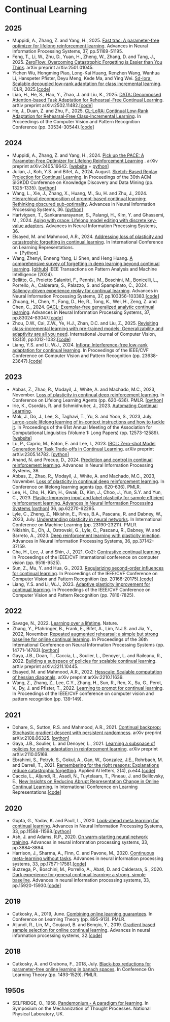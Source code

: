 # Continual Learning
## 2025
* Muppidi, A., Zhang, Z. and Yang, H., 2025. [Fast trac: A parameter-free optimizer for lifelong reinforcement learning](https://proceedings.neurips.cc/paper_files/paper/2024/file/5b76d77e7095c6480ed827b85f0c2878-Paper-Conference.pdf). Advances in Neural Information Processing Systems, 37, pp.51169-51195.
* Feng, T., Li, W., Zhu, D., Yuan, H., Zheng, W., Zhang, D. and Tang, J., 2025. [ZeroFlow: Overcoming Catastrophic Forgetting is Easier than You Think](https://arxiv.org/pdf/2501.01045). arXiv preprint arXiv:2501.01045.
* Yichen Wu, Hongming Piao, Long-Kai Huang, Renzhen Wang, Wanhua Li, Hanspeter Pfister, Deyu Meng, Kede Ma, and Ying Wei. [Sd-lora: Scalable decoupled low-rank adaptation for class incremental learning](https://arxiv.org/pdf/2501.13198). ICLR, 2025.[[code](https://github.com/WuYichen-97/SD-Lora-CL)]
* Liao, H., He, S., Hao, Y., Zhao, J. and Liu, K., 2025. [DATA: Decomposed Attention-based Task Adaptation for Rehearsal-Free Continual Learning](https://arxiv.org/pdf/2502.11482?). arXiv preprint arXiv:2502.11482.[[code](https://github.com/Xnhyacinth/DATA)]
* He, J., Duan, Z. and Zhu, F., 2025. [CL-LoRA: Continual Low-Rank Adaptation for Rehearsal-Free Class-Incremental Learning](https://openaccess.thecvf.com/content/CVPR2025/papers/He_CL-LoRA_Continual_Low-Rank_Adaptation_for_Rehearsal-Free_Class-Incremental_Learning_CVPR_2025_paper.pdf). In Proceedings of the Computer Vision and Pattern Recognition Conference (pp. 30534-30544).[[code](https://github.com/JiangpengHe/CL-LoRA)]

## 2024

* Muppidi, A., Zhang, Z. and Yang, H., 2024. [Pick up the PACE: A Parameter-Free Optimizer for Lifelong Reinforcement Learning](https://arxiv.org/abs/2405.16642)
. arXiv preprint arXiv:2405.16642. [[website](https://computationalrobotics.seas.harvard.edu/TRAC/) + [python](https://github.com/ComputationalRobotics/TRAC?tab=readme-ov-file)]
* Julian, J., Koh, Y.S. and Bifet, A., 2024, August. [Sketch-Based Replay Projection for Continual Learning](https://dl.acm.org/doi/pdf/10.1145/3637528.3671714). In Proceedings of the 30th ACM SIGKDD Conference on Knowledge Discovery and Data Mining (pp. 1325-1335). [[python](https://github.com/jjul482/Sketched-Replay-Projection)]
* Wang, L., Xie, J., Zhang, X., Huang, M., Su, H. and Zhu, J., 2024. [Hierarchical decomposition of prompt-based continual learning: Rethinking obscured sub-optimality](https://proceedings.neurips.cc/paper_files/paper/2023/file/d9f8b5abc8e0926539ecbb492af7b2f1-Paper-Conference.pdf). Advances in Neural Information Processing Systems, 36. [[python](https://github.com/thu-ml/HiDe-Prompt)]
* Hartvigsen, T., Sankaranarayanan, S., Palangi, H., Kim, Y. and Ghassemi, M., 2024. [Aging with grace: Lifelong model editing with discrete key-value adaptors](https://proceedings.neurips.cc/paper_files/paper/2023/file/95b6e2ff961580e03c0a662a63a71812-Paper-Conference.pdf). Advances in Neural Information Processing Systems, 36.
* Elsayed, M. and Mahmood, A.R., 2024.
  [Addressing loss of plasticity and catastrophic forgetting in continual learning]().
  In International Conference on Learning Representations.
  * [[Python]](https://github.com/mohmdelsayed/upgd)
* Wang, Zhenyi, Enneng Yang, Li Shen, and Heng Huang. [A comprehensive survey of forgetting in deep learning beyond continual learning](https://arxiv.org/pdf/2307.09218). [[github](https://github.com/EnnengYang/Awesome-Forgetting-in-Deep-Learning)] IEEE Transactions on Pattern Analysis and Machine Intelligence (2024).
* Bellitto, G., Proietto Salanitri, F., Pennisi, M., Boschini, M., Bonicelli, L., Porrello, A., Calderara, S., Palazzo, S. and Spampinato, C., 2024. [Saliency-driven experience replay for continual learning](https://proceedings.neurips.cc/paper_files/paper/2024/file/bb1e9f32181a8d6a834670d5b3e1c48d-Paper-Conference.pdf). Advances in Neural Information Processing Systems, 37, pp.103356-103383.[[code](https://github.com/perceivelab/SER)]
* Zhuang, H., Chen, Y., Fang, D., He, R., Tong, K., Wei, H., Zeng, Z. and Chen, C., 2024. [GACL: Exemplar-free generalized analytic continual learning](https://arxiv.org/abs/2403.15706). Advances in Neural Information Processing Systems, 37, pp.83024-83047.[[code](https://github.com/CHEN-YIZHU/GACL)]
* Zhou, D.W., Cai, Z.W., Ye, H.J., Zhan, D.C. and Liu, Z., 2025. [Revisiting class-incremental learning with pre-trained models: Generalizability and adaptivity are all you need](https://arxiv.org/pdf/2303.07338). International Journal of Computer Vision, 133(3), pp.1012-1032.[[code](https://github.com/LAMDA-CL/RevisitingCIL)]
* Liang, Y.S. and Li, W.J., 2024. [Inflora: Interference-free low-rank adaptation for continual learning](https://openaccess.thecvf.com/content/CVPR2024/papers/Liang_InfLoRA_Interference-Free_Low-Rank_Adaptation_for_Continual_Learning_CVPR_2024_paper.pdf). In Proceedings of the IEEE/CVF Conference on Computer Vision and Pattern Recognition (pp. 23638-23647).[[code](https://github.com/liangyanshuo/InfLoRA)]


## 2023
* Abbas, Z., Zhao, R., Modayil, J., White, A. and Machado, M.C., 2023, November. [Loss of plasticity in continual deep reinforcement learning](https://www.nature.com/articles/s41586-024-07711-7). In Conference on Lifelong Learning Agents (pp. 620-636). PMLR. [[python](https://github.com/shibhansh/loss-of-plasticity)]
* Irie, K., Csordás, R. and Schmidhuber, J., 2023. [Automating Continual Learning](https://openreview.net/pdf?id=5twh6pM4SR).
* Mok, J., Do, J., Lee, S., Taghavi, T., Yu, S. and Yoon, S., 2023, July. [Large-scale lifelong learning of in-context instructions and how to tackle it](https://aclanthology.org/2023.acl-long.703.pdf). In Proceedings of the 61st Annual Meeting of the Association for Computational Linguistics (Volume 1: Long Papers) (pp. 12573-12589). [[website](https://aclanthology.org/2023.acl-long.703/)]
* Lu, P., Caprio, M., Eaton, E. and Lee, I., 2023. [IBCL: Zero-shot Model Generation for Task Trade-offs in Continual Learning](https://arxiv.org/pdf/2305.14782). arXiv preprint arXiv:2305.14782. [[python](https://github.com/ibcl-anon/ibcl)]
* Anand, N. and Precup, D., 2024. [Prediction and control in continual reinforcement learning](https://proceedings.neurips.cc/paper_files/paper/2023/file/c94bbbef466ab1b2cfa100e41413b3a8-Paper-Conference.pdf). Advances in Neural Information Processing Systems, 36.
* Abbas, Z., Zhao, R., Modayil, J., White, A. and Machado, M.C., 2023, November. [Loss of plasticity in continual deep reinforcement learning](https://proceedings.mlr.press/v232/abbas23a/abbas23a.pdf). In Conference on lifelong learning agents (pp. 620-636). PMLR.
* Lee, H., Cho, H., Kim, H., Gwak, D., Kim, J., Choo, J., Yun, S.Y. and Yun, C., 2023. [Plastic: Improving input and label plasticity for sample efficient reinforcement learning. Advances in Neural Information Processing Systems](https://proceedings.neurips.cc/paper_files/paper/2023/file/c464fc4516aca4e68f2a14e67c6f0402-Paper-Conference.pdf),[[python](https://github.com/dojeon-ai/plastic)] 36, pp.62270-62295.
* Lyle, C., Zheng, Z., Nikishin, E., Pires, B.A., Pascanu, R. and Dabney, W., 2023, July. [Understanding plasticity in neural networks](https://proceedings.mlr.press/v202/lyle23b/lyle23b.pdf). In International Conference on Machine Learning (pp. 23190-23211). PMLR.
* Nikishin, E., Oh, J., Ostrovski, G., Lyle, C., Pascanu, R., Dabney, W. and Barreto, A., 2023. [Deep reinforcement learning with plasticity injection](https://proceedings.neurips.cc/paper_files/paper/2023/file/75101364dc3aa7772d27528ea504472b-Paper-Conference.pdf). Advances in Neural Information Processing Systems, 36, pp.37142-37159.
* Cha, H., Lee, J. and Shin, J., 2021. Co2l: [Contrastive continual learning](https://openaccess.thecvf.com/content/ICCV2021/html/Cha_Co2L_Contrastive_Continual_Learning_ICCV_2021_paper.html). In Proceedings of the IEEE/CVF International conference on computer vision (pp. 9516-9525).
* Sun, Z., Mu, Y. and Hua, G., 2023. [Regularizing second-order influences for continual learning](https://openaccess.thecvf.com/content/CVPR2023/papers/Sun_Regularizing_Second-Order_Influences_for_Continual_Learning_CVPR_2023_paper.pdf). In Proceedings of the IEEE/CVF Conference on Computer Vision and Pattern Recognition (pp. 20166-20175).[[code](https://github.com/feifeiobama/InfluenceCL)]
* Liang, Y.S. and Li, W.J., 2023. [Adaptive plasticity improvement for continual learning](https://openaccess.thecvf.com/content/CVPR2023/papers/Liang_Adaptive_Plasticity_Improvement_for_Continual_Learning_CVPR_2023_paper.pdf). In Proceedings of the IEEE/CVF Conference on Computer Vision and Pattern Recognition (pp. 7816-7825).
## 2022
* Savage, N., 2022. [Learning over a lifetime](https://www.nature.com/articles/d41586-022-01962-y). Nature.
* Zhang, Y., Pfahringer, B., Frank, E., Bifet, A., Lim, N.J.S. and Jia, Y., 2022, November. [Repeated augmented rehearsal: a simple but strong baseline for online continual learning](https://papers.neurips.cc/paper_files/paper/2022/file/5ebbbac62b968254093023f1c95015d3-Paper-Conference.pdf). In Proceedings of the 36th International Conference on Neural Information Processing Systems (pp. 14771-14783).[[python](https://github.com/YaqianZhang/RepeatedAugmentedRehearsal/tree/master)]
* Gaya, J.B., Doan, T., Caccia, L., Soulier, L., Denoyer, L. and Raileanu, R., 2022. [Building a subspace of policies for scalable continual learning](https://arxiv.org/pdf/2211.10445). arXiv preprint arXiv:2211.10445.
* Elsayed, M. and Mahmood, A.R., 2022. [Hesscale: Scalable computation of hessian diagonals](https://arxiv.org/pdf/2210.11639). arXiv preprint arXiv:2210.11639.
* Wang, Z., Zhang, Z., Lee, C.Y., Zhang, H., Sun, R., Ren, X., Su, G., Perot, V., Dy, J. and Pfister, T., 2022. [Learning to prompt for continual learning](https://openaccess.thecvf.com/content/CVPR2022/papers/Wang_Learning_To_Prompt_for_Continual_Learning_CVPR_2022_paper.pdf). In Proceedings of the IEEE/CVF conference on computer vision and pattern recognition (pp. 139-149).

## 2021
* Dohare, S., Sutton, R.S. and Mahmood, A.R., 2021. [Continual backprop: Stochastic gradient descent with persistent randomness](https://arxiv.org/abs/2108.06325). arXiv preprint arXiv:2108.06325. [[python](https://github.com/shibhansh/loss-of-plasticity)]
* Gaya, J.B., Soulier, L. and Denoyer, L., 2021. [Learning a subspace of policies for online adaptation in reinforcement learning](https://arxiv.org/pdf/2110.05169). arXiv preprint arXiv:2110.05169.
* Ebrahimi, S., Petryk, S., Gokul, A., Gan, W., Gonzalez, J.E., Rohrbach, M. and Darrell, T., 2021. [Remembering for the right reasons: Explanations reduce catastrophic forgetting](https://openreview.net/pdf?id=tHgJoMfy6nI). Applied AI letters, 2(4), p.e44.[[code](https://github.com/SaynaEbrahimi/Remembering-for-the-Right-Reasons)]
* Caccia, L., Aljundi, R., Asadi, N., Tuytelaars, T., Pineau, J. and Belilovsky, E., [New Insights on Reducing Abrupt Representation Change in Online Continual Learning](https://arxiv.org/pdf/2104.05025). In International Conference on Learning Representations.[[code](https://github.com/pclucas14/AML)]
## 2020
* Gupta, G., Yadav, K. and Paull, L., 2020. [Look-ahead meta learning for continual learning](https://proceedings.neurips.cc/paper_files/paper/2020/file/85b9a5ac91cd629bd3afe396ec07270a-Paper.pdf). Advances in Neural Information Processing Systems, 33, pp.11588-11598.[[python](https://github.com/montrealrobotics/La-MAML?tab=readme-ov-file)]
* Ash, J. and Adams, R.P., 2020. [On warm-starting neural network training](https://proceedings.neurips.cc/paper/2020/file/288cd2567953f06e460a33951f55daaf-Paper.pdf). Advances in neural information processing systems, 33, pp.3884-3894.
* Harrison, J., Sharma, A., Finn, C. and Pavone, M., 2020. [Continuous meta-learning without tasks](https://proceedings.neurips.cc/paper/2020/file/cc3f5463bc4d26bc38eadc8bcffbc654-Paper.pdf). Advances in neural information processing systems, 33, pp.17571-17581.[[code](https://github.com/StanfordASL/moca)]
* Buzzega, P., Boschini, M., Porrello, A., Abati, D. and Calderara, S., 2020. [Dark experience for general continual learning: a strong, simple baseline](https://proceedings.neurips.cc/paper/2020/file/b704ea2c39778f07c617f6b7ce480e9e-Paper.pdf). Advances in neural information processing systems, 33, pp.15920-15930.[[code](https://github.com/aimagelab/mammoth)]
## 2019
* Cutkosky, A., 2019, June. [Combining online learning guarantees](https://proceedings.mlr.press/v99/cutkosky19b/cutkosky19b.pdf). In Conference on Learning Theory (pp. 895-913). PMLR.
* Aljundi, R., Lin, M., Goujaud, B. and Bengio, Y., 2019. [Gradient based sample selection for online continual learning](https://proceedings.neurips.cc/paper_files/paper/2019/file/e562cd9c0768d5464b64cf61da7fc6bb-Paper.pdf). Advances in neural information processing systems, 32.[[code](https://github.com/rahafaljundi/Gradient-based-Sample-Selection)]
## 2018
* Cutkosky, A. and Orabona, F., 2018, July. [Black-box reductions for parameter-free online learning in banach spaces](https://proceedings.mlr.press/v75/cutkosky18a/cutkosky18a.pdf). In Conference On Learning Theory (pp. 1493-1529). PMLR.

## 1950s

* SELFRIDGE, O., 1958.
  [Pandemonium - A paradigm for learning](http://www.incompleteideas.net/papers/pandemonium2.pdf).
  In Symposium on the Mechanization of Thought Processes. National Physical Laboratory, UK.
